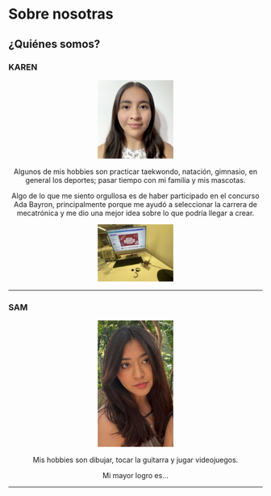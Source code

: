 # Sobre nosotras

## ¿Quiénes somos?

### KAREN
<div align="center">
  <img src="assets/imgs/fotoAlumno.png" alt="Karen" width="150";">
  <p>
    Algunos de mis hobbies son practicar taekwondo, natación, gimnasio, en general los deportes; 
    pasar tiempo con mi familia y mis mascotas.
  </p>
  
  Algo de lo que me siento orgullosa es de haber participado en el concurso Ada Bayron, principalmente porque me ayudó a seleccionar la carrera de mecatrónica y me dio una mejor idea sobre lo que podría llegar a crear.
  </p>
<img src="../assets/imgs/Image (1).jpeg" alt="Karen" width="150";">
</div>

---

### SAM
<div align="center">
  <img src="../assets/imgs/Image.jpeg" alt="Sam" width="150";">
  <p>
    Mis hobbies son dibujar, tocar la guitarra y jugar videojuegos.
  </p>
  Mi mayor logro es...
</div>

---



